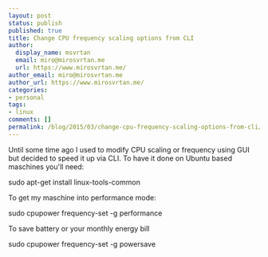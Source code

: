 ```yaml
---
layout: post
status: publish
published: true
title: Change CPU frequency scaling options from CLI
author:
  display_name: msvrtan
  email: miro@mirosvrtan.me
  url: https://www.mirosvrtan.me/
author_email: miro@mirosvrtan.me
author_url: https://www.mirosvrtan.me/
categories:
- personal
tags: 
- linux
comments: []
permalink: /blog/2015/03/change-cpu-frequency-scaling-options-from-cli/
---
```


Until some time ago I used to modify CPU scaling or frequency using GUI but decided to speed it up via CLI. To have it done on Ubuntu based maschines you'll need:

  sudo apt-get install linux-tools-common
  
To get my maschine into performance mode:

  sudo cpupower frequency-set -g performance

To save battery or your monthly energy bill  
  
  sudo cpupower frequency-set -g powersave
